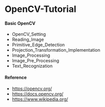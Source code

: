 # OpenCV-Tutorial

#### Basic OpenCV

* OpenCV_Setting
* Reading_Image
* Primitive_Edge_Detection
* Projection_Transformation_Implementation
* Image_Processing
* Image_Pre_Processing
* Text_Recognization


#### Reference

* https://opencv.org/
* https://docs.opencv.org/
* https://www.wikipedia.org/
